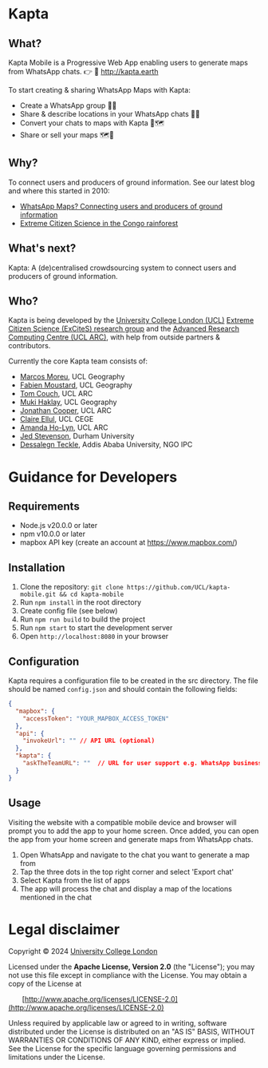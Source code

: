 # Kapta

## What? ###

Kapta Mobile is a Progressive Web App enabling users to generate maps from WhatsApp chats.
👉 📱 http://kapta.earth

To start creating & sharing WhatsApp Maps with Kapta:
  * Create a WhatsApp group 👥💬
  * Share & describe locations in your WhatsApp chats 📎📍
  * Convert your chats to maps with Kapta 💬🗺️ 
  * Share or sell your maps 🗺️💸

## Why? ###
To connect users and producers of ground information. See our latest blog and where this started in 2010:
  * [WhatsApp Maps? Connecting users and producers of ground information](https://uclexcites.blog/2024/06/26/whatsapp-maps-connecting-users-and-producers-of-ground-information/)
  * [Extreme Citizen Science in the Congo rainforest](https://www.youtube.com/watch?v=IgQc7GQ1m_Y)

## What's next? ###
Kapta: A (de)centralised crowdsourcing system to connect users and producers of ground information.

## Who? ###
Kapta is being developed by the [University College London (UCL)](http://ucl.ac.uk) [Extreme Citizen Science (ExCiteS) research group](http://ucl.ac.uk/excites) and the [Advanced Research Computing Centre (UCL ARC)](https://www.ucl.ac.uk/advanced-research-computing), with help from outside partners & contributors.

Currently the core Kapta team consists of:
  * [Marcos Moreu](https://www.ucl.ac.uk/geography/marcos-moreu), UCL Geography
  * [Fabien Moustard](https://www.ucl.ac.uk/geography/fabien-moustard), UCL Geography
  * [Tom Couch](https://www.ucl.ac.uk/advanced-research-computing/people/tom-couch), UCL ARC
  * [Muki Haklay](http://www.ucl.ac.uk/excites/people/academic-staff/muki-haklay), UCL Geography
  * [Jonathan Cooper](https://www.ucl.ac.uk/advanced-research-computing/people/jonathan-cooper), UCL ARC
  * [Claire Ellul](https://www.ucl.ac.uk/civil-environmental-geomatic-engineering/people/dr-claire-ellul), UCL CEGE
  * [Amanda Ho-Lyn](https://www.ucl.ac.uk/advanced-research-computing/research-software-engineers-0), UCL ARC
  * [Jed Stevenson](https://www.durham.ac.uk/staff/jed-stevenson/), Durham University
  * [Dessalegn Teckle](https://et.linkedin.com/in/dessalegn-tekle-02b848ba), Addis Ababa University, NGO IPC

# Guidance for Developers

## Requirements
- Node.js v20.0.0 or later
- npm v10.0.0 or later
- mapbox API key (create an account at https://www.mapbox.com/)

## Installation
1. Clone the repository: `git clone https://github.com/UCL/kapta-mobile.git && cd kapta-mobile`
2. Run `npm install` in the root directory
3. Create config file (see below)
4. Run `npm run build` to build the project
5. Run `npm start` to start the development server
6. Open `http://localhost:8080` in your browser

## Configuration
Kapta requires a configuration file to be created in the src directory. The file should be named `config.json` and should contain the following fields:
```json
{
  "mapbox": {
    "accessToken": "YOUR_MAPBOX_ACCESS_TOKEN"
  },
  "api": {
    "invokeUrl": "" // API URL (optional)
  },
  "kapta": {
    "askTheTeamURL": ""  // URL for user support e.g. WhatsApp business chat URL (optional)
  }
}
```

## Usage
Visiting the website with a compatible mobile device and browser will prompt you to add the app to your home screen. Once added, you can open the app from your home screen and generate maps from WhatsApp chats.

1. Open WhatsApp and navigate to the chat you want to generate a map from
2. Tap the three dots in the top right corner and select 'Export chat'
3. Select Kapta from the list of apps
4. The app will process the chat and display a map of the locations mentioned in the chat

# Legal disclaimer
Copyright © 2024 [University College London](http://ucl.ac.uk)

Licensed under the **Apache License, Version 2.0** (the "License");
you may not use this file except in compliance with the License.
You may obtain a copy of the License at

&nbsp;&nbsp;&nbsp;&nbsp;&nbsp;&nbsp;&nbsp;[http://www.apache.org/licenses/LICENSE-2.0](http://www.apache.org/licenses/LICENSE-2.0)

Unless required by applicable law or agreed to in writing, software
distributed under the License is distributed on an "AS IS" BASIS,
WITHOUT WARRANTIES OR CONDITIONS OF ANY KIND, either express or implied.
See the License for the specific language governing permissions and
limitations under the License.
